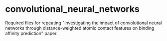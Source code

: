 # convolutional_neural_networks
Required files for repeating "Investigating the impact of convolutional neural networks through distance-weighted atomic contact features on binding affinity prediction" paper.
